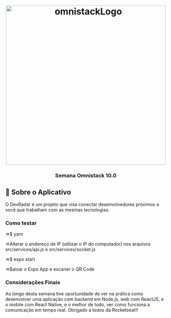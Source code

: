 <h1 align="center">
    <img alt="omnistackLogo" src="https://arturkilldragon.files.wordpress.com/2019/06/omnistack-wallpaper-1920x1080.png" width="500px" />
</h1>

<h3 align="center">
  Semana Omnistack 10.0
</h3>

<p align="center"></blockquote>

## :rocket: Sobre o Aplicativo

O DevRadar é um projeto que visa conectar desenvolvedores próximos a você que trabalham com as mesmas tecnologias.

### Como testar

<p>=>$ yarn</p>
<p>=>Alterar o endereço de IP (utilizar o IP do computador) nos arquivos src/services/api.js e src/services/socket.js</p>
<p>=>$ expo start</p>
<p>=>Baixar o Expo App e escaner o QR Code</p>

### Considerações Finais

<p>Ao longo desta semana tive oportunidade de ver na prática como desenvolver uma aplicação com backend em Node.js, web com ReactJS, e o mobile com React Native, e o melhor de tudo, ver como funciona a comunicação em tempo real. Obrigado a todos da Rocketseat!!</p>
